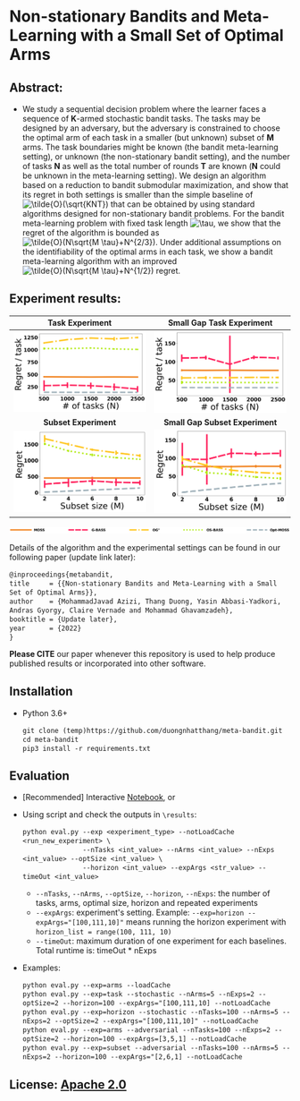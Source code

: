# Non-stationary Bandits and Meta-Learning with a Small Set of Optimal Arms

## Abstract:
- We study a sequential decision problem where the learner faces a sequence of **K**-armed stochastic bandit tasks. The tasks may be designed by an adversary, but the adversary is constrained to choose the optimal arm of each task in a smaller (but unknown) subset of **M** arms. The task boundaries might be known (the bandit meta-learning setting), or unknown (the non-stationary bandit setting), and the number of tasks **N** as well as the total number of rounds **T** are known (**N** could be unknown in the meta-learning setting). We design an algorithm based on a reduction to bandit submodular maximization, and show that its regret in both settings is smaller than the simple baseline of <img src="https://latex.codecogs.com/svg.image?\tilde{O}(\sqrt{KNT})" title="\tilde{O}(\sqrt{KNT})" /> that can be obtained by using standard algorithms designed for non-stationary bandit problems. For the bandit meta-learning problem with fixed task length <img src="https://latex.codecogs.com/svg.image?\tau" title="\tau" />, we show that the regret of the algorithm is bounded as <img src="https://latex.codecogs.com/svg.image?\tilde{O}(N\sqrt{M&space;\tau}&plus;N^{2/3})" title="\tilde{O}(N\sqrt{M \tau}+N^{2/3})" />. Under additional assumptions on the identifiability of the optimal arms in each task, we show a bandit meta-learning algorithm with an improved <img src="https://latex.codecogs.com/svg.image?\tilde{O}(N\sqrt{M&space;\tau}&plus;N^{1/2})" title="\tilde{O}(N\sqrt{M \tau}+N^{1/2})" /> regret.

## Experiment results:

**Task Experiment**             |  **Small Gap Task Experiment**
:-------------------------:|:-------------------------:
![](https://github.com/duongnhatthang/meta-bandit/blob/main/results/cache_tasks.png)  |  ![](https://github.com/duongnhatthang/meta-bandit/blob/main/results/cache_no_assumption_task.png)
**Subset Experiment**             |  **Small Gap Subset Experiment**
![](https://github.com/duongnhatthang/meta-bandit/blob/main/results/cache_subset.png)  |  ![](https://github.com/duongnhatthang/meta-bandit/blob/main/results/cache_no_assumption_subset.png)

![](https://github.com/duongnhatthang/meta-bandit/blob/main/results/legend5.png)

Details of the algorithm and the experimental settings can be found in our following paper (update link later):


    @inproceedings{metabandit,
    title     = {{Non-stationary Bandits and Meta-Learning with a Small Set of Optimal Arms}},
    author    = {MohammadJavad Azizi, Thang Duong, Yasin Abbasi-Yadkori, Andras Gyorgy, Claire Vernade and Mohammad Ghavamzadeh},
    booktitle = {Update later},
    year      = {2022}
    }

**Please CITE** our paper whenever this repository is used to help produce published results or incorporated into other software.

## Installation 
 -  Python 3.6+

    ```
    git clone (temp)https://github.com/duongnhatthang/meta-bandit.git
    cd meta-bandit
    pip3 install -r requirements.txt
    ```

## Evaluation 
 -  [Recommended] Interactive [Notebook](https://github.com/duongnhatthang/meta-bandit/blob/main/main.ipynb), or
 -  Using script and check the outputs in `\results`:

    ```
    python eval.py --exp <experiment_type> --notLoadCache <run_new_experiment> \
                   --nTasks <int_value> --nArms <int_value> --nExps <int_value> --optSize <int_value> \
                   --horizon <int_value> --expArgs <str_value> --timeOut <int_value>
    ```

    + `--nTasks`, `--nArms`, `--optSize`, `--horizon`, `--nExps`: the number of tasks, arms, optimal size, horizon and repeated experiments
    + `--expArgs`: experiment's setting. Example: `--exp=horizon --expArgs="[100,111,10]"` means running the horizon experiment with `horizon_list = range(100, 111, 10)`
    + `--timeOut`: maximum duration of one experiment for each baselines. Total runtime is: timeOut * nExps 
 
 -  Examples:

    ```
    python eval.py --exp=arms --loadCache
    python eval.py --exp=task --stochastic --nArms=5 --nExps=2 --optSize=2 --horizon=100 --expArgs="[100,111,10] --notLoadCache
    python eval.py --exp=horizon --stochastic --nTasks=100 --nArms=5 --nExps=2 --optSize=2 --expArgs="[100,111,10]" --notLoadCache
    python eval.py --exp=arms --adversarial --nTasks=100 --nExps=2 --optSize=2 --horizon=100 --expArgs=[3,5,1] --notLoadCache
    python eval.py --exp=subset --adversarial --nTasks=100 --nArms=5 --nExps=2 --horizon=100 --expArgs="[2,6,1] --notLoadCache
    ```

## License: [Apache 2.0](https://github.com/duongnhatthang/meta-bandit/blob/main/LICENSE)
